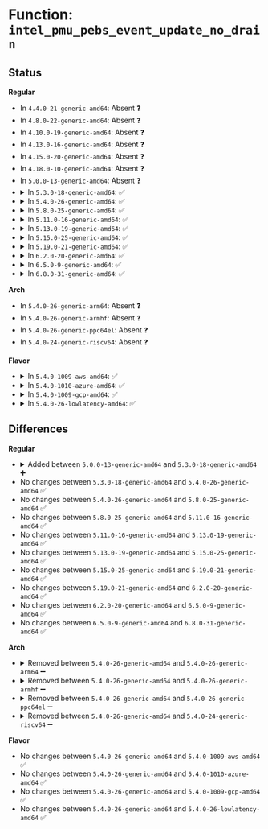 # Function: <code>intel_pmu_pebs_event_update_no_drain</code>

## Status
<b>Regular</b>
<ul>
<li>
In <code>4.4.0-21-generic-amd64</code>: Absent ❓
</li>
<li>
In <code>4.8.0-22-generic-amd64</code>: Absent ❓
</li>
<li>
In <code>4.10.0-19-generic-amd64</code>: Absent ❓
</li>
<li>
In <code>4.13.0-16-generic-amd64</code>: Absent ❓
</li>
<li>
In <code>4.15.0-20-generic-amd64</code>: Absent ❓
</li>
<li>
In <code>4.18.0-10-generic-amd64</code>: Absent ❓
</li>
<li>
In <code>5.0.0-13-generic-amd64</code>: Absent ❓
</li>
<li>
<details>
<summary>In <code>5.3.0-18-generic-amd64</code>: ✅</summary>

```c
void intel_pmu_pebs_event_update_no_drain(struct cpu_hw_events * cpuc, int size)
```

```json
{
  "name": "intel_pmu_pebs_event_update_no_drain",
  "collision_type": "Unique Static",
  "inline_type": "No",
  "funcs": [
    {
      "addr": 18446744071578908112,
      "name": "intel_pmu_pebs_event_update_no_drain",
      "external": false,
      "loc": "arch/x86/events/intel/ds.c:1765",
      "file": "arch/x86/events/intel/ds.c",
      "inline": "seen, unknown",
      "caller_inline": [],
      "caller_func": [
        "arch/x86/events/intel/ds.c:intel_pmu_drain_pebs_icl",
        "arch/x86/events/intel/ds.c:intel_pmu_drain_pebs_nhm"
      ]
    }
  ],
  "symbols": [
    {
      "addr": 18446744071578908112,
      "name": "intel_pmu_pebs_event_update_no_drain",
      "section": ".text",
      "bind": "STB_LOCAL",
      "size": 115
    }
  ]
}
```
</details>
</li>
<li>
<details>
<summary>In <code>5.4.0-26-generic-amd64</code>: ✅</summary>

```c
void intel_pmu_pebs_event_update_no_drain(struct cpu_hw_events * cpuc, int size)
```

```json
{
  "name": "intel_pmu_pebs_event_update_no_drain",
  "collision_type": "Unique Static",
  "inline_type": "No",
  "funcs": [
    {
      "addr": 18446744071578909872,
      "name": "intel_pmu_pebs_event_update_no_drain",
      "external": false,
      "loc": "arch/x86/events/intel/ds.c:1810",
      "file": "arch/x86/events/intel/ds.c",
      "inline": "seen, unknown",
      "caller_inline": [],
      "caller_func": [
        "arch/x86/events/intel/ds.c:intel_pmu_drain_pebs_icl",
        "arch/x86/events/intel/ds.c:intel_pmu_drain_pebs_nhm"
      ]
    }
  ],
  "symbols": [
    {
      "addr": 18446744071578909872,
      "name": "intel_pmu_pebs_event_update_no_drain",
      "section": ".text",
      "bind": "STB_LOCAL",
      "size": 115
    }
  ]
}
```
</details>
</li>
<li>
<details>
<summary>In <code>5.8.0-25-generic-amd64</code>: ✅</summary>

```c
void intel_pmu_pebs_event_update_no_drain(struct cpu_hw_events * cpuc, int size)
```

```json
{
  "name": "intel_pmu_pebs_event_update_no_drain",
  "collision_type": "Unique Static",
  "inline_type": "No",
  "funcs": [
    {
      "addr": 18446744071578915600,
      "name": "intel_pmu_pebs_event_update_no_drain",
      "external": false,
      "loc": "arch/x86/events/intel/ds.c:1811",
      "file": "arch/x86/events/intel/ds.c",
      "inline": "seen, unknown",
      "caller_inline": [],
      "caller_func": [
        "arch/x86/events/intel/ds.c:intel_pmu_drain_pebs_icl",
        "arch/x86/events/intel/ds.c:intel_pmu_drain_pebs_nhm"
      ]
    }
  ],
  "symbols": [
    {
      "addr": 18446744071578915600,
      "name": "intel_pmu_pebs_event_update_no_drain",
      "section": ".text",
      "bind": "STB_LOCAL",
      "size": 115
    }
  ]
}
```
</details>
</li>
<li>
<details>
<summary>In <code>5.11.0-16-generic-amd64</code>: ✅</summary>

```c
void intel_pmu_pebs_event_update_no_drain(struct cpu_hw_events * cpuc, int size)
```

```json
{
  "name": "intel_pmu_pebs_event_update_no_drain",
  "collision_type": "Unique Static",
  "inline_type": "No",
  "funcs": [
    {
      "addr": 18446744071578913088,
      "name": "intel_pmu_pebs_event_update_no_drain",
      "external": false,
      "loc": "arch/x86/events/intel/ds.c:1827",
      "file": "arch/x86/events/intel/ds.c",
      "inline": "seen, unknown",
      "caller_inline": [],
      "caller_func": [
        "arch/x86/events/intel/ds.c:intel_pmu_drain_pebs_icl",
        "arch/x86/events/intel/ds.c:intel_pmu_drain_pebs_nhm"
      ]
    }
  ],
  "symbols": [
    {
      "addr": 18446744071578913088,
      "name": "intel_pmu_pebs_event_update_no_drain",
      "section": ".text",
      "bind": "STB_LOCAL",
      "size": 115
    }
  ]
}
```
</details>
</li>
<li>
<details>
<summary>In <code>5.13.0-19-generic-amd64</code>: ✅</summary>

```c
void intel_pmu_pebs_event_update_no_drain(struct cpu_hw_events * cpuc, int size)
```

```json
{
  "name": "intel_pmu_pebs_event_update_no_drain",
  "collision_type": "Unique Static",
  "inline_type": "No",
  "funcs": [
    {
      "addr": 18446744071578919856,
      "name": "intel_pmu_pebs_event_update_no_drain",
      "external": false,
      "loc": "arch/x86/events/intel/ds.c:1947",
      "file": "arch/x86/events/intel/ds.c",
      "inline": "seen, unknown",
      "caller_inline": [],
      "caller_func": [
        "arch/x86/events/intel/ds.c:intel_pmu_drain_pebs_icl",
        "arch/x86/events/intel/ds.c:intel_pmu_drain_pebs_nhm"
      ]
    }
  ],
  "symbols": [
    {
      "addr": 18446744071578919856,
      "name": "intel_pmu_pebs_event_update_no_drain",
      "section": ".text",
      "bind": "STB_LOCAL",
      "size": 123
    }
  ]
}
```
</details>
</li>
<li>
<details>
<summary>In <code>5.15.0-25-generic-amd64</code>: ✅</summary>

```c
void intel_pmu_pebs_event_update_no_drain(struct cpu_hw_events * cpuc, int size)
```

```json
{
  "name": "intel_pmu_pebs_event_update_no_drain",
  "collision_type": "Unique Static",
  "inline_type": "No",
  "funcs": [
    {
      "addr": 18446744071578923696,
      "name": "intel_pmu_pebs_event_update_no_drain",
      "external": false,
      "loc": "arch/x86/events/intel/ds.c:1956",
      "file": "arch/x86/events/intel/ds.c",
      "inline": "seen, unknown",
      "caller_inline": [],
      "caller_func": [
        "arch/x86/events/intel/ds.c:intel_pmu_drain_pebs_icl",
        "arch/x86/events/intel/ds.c:intel_pmu_drain_pebs_nhm"
      ]
    }
  ],
  "symbols": [
    {
      "addr": 18446744071578923696,
      "name": "intel_pmu_pebs_event_update_no_drain",
      "section": ".text",
      "bind": "STB_LOCAL",
      "size": 162
    }
  ]
}
```
</details>
</li>
<li>
<details>
<summary>In <code>5.19.0-21-generic-amd64</code>: ✅</summary>

```c
void intel_pmu_pebs_event_update_no_drain(struct cpu_hw_events * cpuc, int size)
```

```json
{
  "name": "intel_pmu_pebs_event_update_no_drain",
  "collision_type": "Unique Static",
  "inline_type": "No",
  "funcs": [
    {
      "addr": 18446744071578930720,
      "name": "intel_pmu_pebs_event_update_no_drain",
      "external": false,
      "loc": "arch/x86/events/intel/ds.c:2014",
      "file": "arch/x86/events/intel/ds.c",
      "inline": "seen, unknown",
      "caller_inline": [],
      "caller_func": [
        "arch/x86/events/intel/ds.c:intel_pmu_drain_pebs_icl",
        "arch/x86/events/intel/ds.c:intel_pmu_drain_pebs_nhm"
      ]
    }
  ],
  "symbols": [
    {
      "addr": 18446744071578930720,
      "name": "intel_pmu_pebs_event_update_no_drain",
      "section": ".text",
      "bind": "STB_LOCAL",
      "size": 191
    }
  ]
}
```
</details>
</li>
<li>
<details>
<summary>In <code>6.2.0-20-generic-amd64</code>: ✅</summary>

```c
void intel_pmu_pebs_event_update_no_drain(struct cpu_hw_events * cpuc, int size)
```

```json
{
  "name": "intel_pmu_pebs_event_update_no_drain",
  "collision_type": "Unique Static",
  "inline_type": "No",
  "funcs": [
    {
      "addr": 18446744071578947568,
      "name": "intel_pmu_pebs_event_update_no_drain",
      "external": false,
      "loc": "arch/x86/events/intel/ds.c:2073",
      "file": "arch/x86/events/intel/ds.c",
      "inline": "seen, unknown",
      "caller_inline": [],
      "caller_func": [
        "arch/x86/events/intel/ds.c:intel_pmu_drain_pebs_icl",
        "arch/x86/events/intel/ds.c:intel_pmu_drain_pebs_nhm"
      ]
    }
  ],
  "symbols": [
    {
      "addr": 18446744071578947568,
      "name": "intel_pmu_pebs_event_update_no_drain",
      "section": ".text",
      "bind": "STB_LOCAL",
      "size": 151
    }
  ]
}
```
</details>
</li>
<li>
<details>
<summary>In <code>6.5.0-9-generic-amd64</code>: ✅</summary>

```c
void intel_pmu_pebs_event_update_no_drain(struct cpu_hw_events * cpuc, int size)
```

```json
{
  "name": "intel_pmu_pebs_event_update_no_drain",
  "collision_type": "Unique Static",
  "inline_type": "No",
  "funcs": [
    {
      "addr": 18446744071578946096,
      "name": "intel_pmu_pebs_event_update_no_drain",
      "external": false,
      "loc": "arch/x86/events/intel/ds.c:2127",
      "file": "arch/x86/events/intel/ds.c",
      "inline": "seen, unknown",
      "caller_inline": [],
      "caller_func": [
        "arch/x86/events/intel/ds.c:intel_pmu_drain_pebs_icl",
        "arch/x86/events/intel/ds.c:intel_pmu_drain_pebs_nhm"
      ]
    }
  ],
  "symbols": [
    {
      "addr": 18446744071578946096,
      "name": "intel_pmu_pebs_event_update_no_drain",
      "section": ".text",
      "bind": "STB_LOCAL",
      "size": 151
    }
  ]
}
```
</details>
</li>
<li>
<details>
<summary>In <code>6.8.0-31-generic-amd64</code>: ✅</summary>

```c
void intel_pmu_pebs_event_update_no_drain(struct cpu_hw_events * cpuc, int size)
```

```json
{
  "name": "intel_pmu_pebs_event_update_no_drain",
  "collision_type": "Unique Static",
  "inline_type": "No",
  "funcs": [
    {
      "addr": 18446744071578969488,
      "name": "intel_pmu_pebs_event_update_no_drain",
      "external": false,
      "loc": "arch/x86/events/intel/ds.c:2132",
      "file": "arch/x86/events/intel/ds.c",
      "inline": "seen, unknown",
      "caller_inline": [],
      "caller_func": [
        "arch/x86/events/intel/ds.c:intel_pmu_drain_pebs_icl",
        "arch/x86/events/intel/ds.c:intel_pmu_drain_pebs_nhm"
      ]
    }
  ],
  "symbols": [
    {
      "addr": 18446744071578969488,
      "name": "intel_pmu_pebs_event_update_no_drain",
      "section": ".text",
      "bind": "STB_LOCAL",
      "size": 151
    }
  ]
}
```
</details>
</li>
</ul>
<b>Arch</b>
<ul>
<li>
In <code>5.4.0-26-generic-arm64</code>: Absent ❓
</li>
<li>
In <code>5.4.0-26-generic-armhf</code>: Absent ❓
</li>
<li>
In <code>5.4.0-26-generic-ppc64el</code>: Absent ❓
</li>
<li>
In <code>5.4.0-24-generic-riscv64</code>: Absent ❓
</li>
</ul>
<b>Flavor</b>
<ul>
<li>
<details>
<summary>In <code>5.4.0-1009-aws-amd64</code>: ✅</summary>

```c
void intel_pmu_pebs_event_update_no_drain(struct cpu_hw_events * cpuc, int size)
```

```json
{
  "name": "intel_pmu_pebs_event_update_no_drain",
  "collision_type": "Unique Static",
  "inline_type": "No",
  "funcs": [
    {
      "addr": 18446744071578909872,
      "name": "intel_pmu_pebs_event_update_no_drain",
      "external": false,
      "loc": "arch/x86/events/intel/ds.c:1810",
      "file": "arch/x86/events/intel/ds.c",
      "inline": "seen, unknown",
      "caller_inline": [],
      "caller_func": [
        "arch/x86/events/intel/ds.c:intel_pmu_drain_pebs_icl",
        "arch/x86/events/intel/ds.c:intel_pmu_drain_pebs_nhm"
      ]
    }
  ],
  "symbols": [
    {
      "addr": 18446744071578909872,
      "name": "intel_pmu_pebs_event_update_no_drain",
      "section": ".text",
      "bind": "STB_LOCAL",
      "size": 115
    }
  ]
}
```
</details>
</li>
<li>
<details>
<summary>In <code>5.4.0-1010-azure-amd64</code>: ✅</summary>

```c
void intel_pmu_pebs_event_update_no_drain(struct cpu_hw_events * cpuc, int size)
```

```json
{
  "name": "intel_pmu_pebs_event_update_no_drain",
  "collision_type": "Unique Static",
  "inline_type": "No",
  "funcs": [
    {
      "addr": 18446744071578905168,
      "name": "intel_pmu_pebs_event_update_no_drain",
      "external": false,
      "loc": "arch/x86/events/intel/ds.c:1810",
      "file": "arch/x86/events/intel/ds.c",
      "inline": "seen, unknown",
      "caller_inline": [],
      "caller_func": [
        "arch/x86/events/intel/ds.c:intel_pmu_drain_pebs_icl",
        "arch/x86/events/intel/ds.c:intel_pmu_drain_pebs_nhm"
      ]
    }
  ],
  "symbols": [
    {
      "addr": 18446744071578905168,
      "name": "intel_pmu_pebs_event_update_no_drain",
      "section": ".text",
      "bind": "STB_LOCAL",
      "size": 115
    }
  ]
}
```
</details>
</li>
<li>
<details>
<summary>In <code>5.4.0-1009-gcp-amd64</code>: ✅</summary>

```c
void intel_pmu_pebs_event_update_no_drain(struct cpu_hw_events * cpuc, int size)
```

```json
{
  "name": "intel_pmu_pebs_event_update_no_drain",
  "collision_type": "Unique Static",
  "inline_type": "No",
  "funcs": [
    {
      "addr": 18446744071578909808,
      "name": "intel_pmu_pebs_event_update_no_drain",
      "external": false,
      "loc": "arch/x86/events/intel/ds.c:1810",
      "file": "arch/x86/events/intel/ds.c",
      "inline": "seen, unknown",
      "caller_inline": [],
      "caller_func": [
        "arch/x86/events/intel/ds.c:intel_pmu_drain_pebs_icl",
        "arch/x86/events/intel/ds.c:intel_pmu_drain_pebs_nhm"
      ]
    }
  ],
  "symbols": [
    {
      "addr": 18446744071578909808,
      "name": "intel_pmu_pebs_event_update_no_drain",
      "section": ".text",
      "bind": "STB_LOCAL",
      "size": 115
    }
  ]
}
```
</details>
</li>
<li>
<details>
<summary>In <code>5.4.0-26-lowlatency-amd64</code>: ✅</summary>

```c
void intel_pmu_pebs_event_update_no_drain(struct cpu_hw_events * cpuc, int size)
```

```json
{
  "name": "intel_pmu_pebs_event_update_no_drain",
  "collision_type": "Unique Static",
  "inline_type": "No",
  "funcs": [
    {
      "addr": 18446744071578910336,
      "name": "intel_pmu_pebs_event_update_no_drain",
      "external": false,
      "loc": "arch/x86/events/intel/ds.c:1810",
      "file": "arch/x86/events/intel/ds.c",
      "inline": "seen, unknown",
      "caller_inline": [],
      "caller_func": [
        "arch/x86/events/intel/ds.c:intel_pmu_drain_pebs_icl",
        "arch/x86/events/intel/ds.c:intel_pmu_drain_pebs_nhm"
      ]
    }
  ],
  "symbols": [
    {
      "addr": 18446744071578910336,
      "name": "intel_pmu_pebs_event_update_no_drain",
      "section": ".text",
      "bind": "STB_LOCAL",
      "size": 115
    }
  ]
}
```
</details>
</li>
</ul>

## Differences
<b>Regular</b>
<ul>
<li>
<details>
<summary>Added between <code>5.0.0-13-generic-amd64</code> and <code>5.3.0-18-generic-amd64</code> ➕</summary>

```c
void intel_pmu_pebs_event_update_no_drain(struct cpu_hw_events * cpuc, int size)
```
</details>
</li>
<li>
No changes between <code>5.3.0-18-generic-amd64</code> and <code>5.4.0-26-generic-amd64</code> ✅
</li>
<li>
No changes between <code>5.4.0-26-generic-amd64</code> and <code>5.8.0-25-generic-amd64</code> ✅
</li>
<li>
No changes between <code>5.8.0-25-generic-amd64</code> and <code>5.11.0-16-generic-amd64</code> ✅
</li>
<li>
No changes between <code>5.11.0-16-generic-amd64</code> and <code>5.13.0-19-generic-amd64</code> ✅
</li>
<li>
No changes between <code>5.13.0-19-generic-amd64</code> and <code>5.15.0-25-generic-amd64</code> ✅
</li>
<li>
No changes between <code>5.15.0-25-generic-amd64</code> and <code>5.19.0-21-generic-amd64</code> ✅
</li>
<li>
No changes between <code>5.19.0-21-generic-amd64</code> and <code>6.2.0-20-generic-amd64</code> ✅
</li>
<li>
No changes between <code>6.2.0-20-generic-amd64</code> and <code>6.5.0-9-generic-amd64</code> ✅
</li>
<li>
No changes between <code>6.5.0-9-generic-amd64</code> and <code>6.8.0-31-generic-amd64</code> ✅
</li>
</ul>
<b>Arch</b>
<ul>
<li>
<details>
<summary>Removed between <code>5.4.0-26-generic-amd64</code> and <code>5.4.0-26-generic-arm64</code> ➖</summary>

```c
void intel_pmu_pebs_event_update_no_drain(struct cpu_hw_events * cpuc, int size)
```
</details>
</li>
<li>
<details>
<summary>Removed between <code>5.4.0-26-generic-amd64</code> and <code>5.4.0-26-generic-armhf</code> ➖</summary>

```c
void intel_pmu_pebs_event_update_no_drain(struct cpu_hw_events * cpuc, int size)
```
</details>
</li>
<li>
<details>
<summary>Removed between <code>5.4.0-26-generic-amd64</code> and <code>5.4.0-26-generic-ppc64el</code> ➖</summary>

```c
void intel_pmu_pebs_event_update_no_drain(struct cpu_hw_events * cpuc, int size)
```
</details>
</li>
<li>
<details>
<summary>Removed between <code>5.4.0-26-generic-amd64</code> and <code>5.4.0-24-generic-riscv64</code> ➖</summary>

```c
void intel_pmu_pebs_event_update_no_drain(struct cpu_hw_events * cpuc, int size)
```
</details>
</li>
</ul>
<b>Flavor</b>
<ul>
<li>
No changes between <code>5.4.0-26-generic-amd64</code> and <code>5.4.0-1009-aws-amd64</code> ✅
</li>
<li>
No changes between <code>5.4.0-26-generic-amd64</code> and <code>5.4.0-1010-azure-amd64</code> ✅
</li>
<li>
No changes between <code>5.4.0-26-generic-amd64</code> and <code>5.4.0-1009-gcp-amd64</code> ✅
</li>
<li>
No changes between <code>5.4.0-26-generic-amd64</code> and <code>5.4.0-26-lowlatency-amd64</code> ✅
</li>
</ul>
